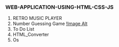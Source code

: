 ### WEB-APPLICATION-USING-HTML-CSS-JS
1. RETRO MUSIC PLAYER
2. Number Guessing Game [!Image Alt ](https://github.com/gguhanr/WEB-APPLICATION-USING-HTML-CSS-JS/blob/913b765cfae0679d61500f95b0b2a9c111a285b3/Number%20Guessing%20Game/Screenshot%202025-07-02%20225148.png)
3. To Do List
4. HTML_Converter
5. Os 
